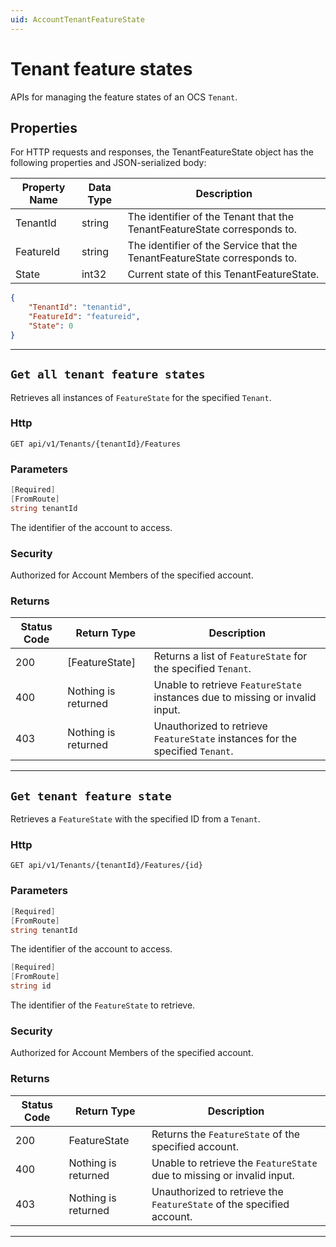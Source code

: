 ```yaml
---
uid: AccountTenantFeatureState
---
```


# Tenant feature states

APIs for managing the feature states of an OCS `Tenant`.

## Properties

For HTTP requests and responses, the TenantFeatureState object has the following properties and JSON-serialized body: 

| Property Name | Data Type | Description |
| --- | --- | ---  |
| TenantId | string | The identifier of the Tenant that the TenantFeatureState corresponds to. |
| FeatureId | string | The identifier of the Service that the TenantFeatureState corresponds to. |
| State | int32 | Current state of this TenantFeatureState. |


```json
{
	"TenantId": "tenantid",
	"FeatureId": "featureid",
	"State": 0
}
```
***

## `Get all tenant feature states`

Retrieves all instances of `FeatureState` for the specified `Tenant`.

### Http

`GET api/v1/Tenants/{tenantId}/Features`

### Parameters

```csharp
[Required]
[FromRoute]
string tenantId
```

The identifier of the account to access.


### Security

Authorized for Account Members of the specified account.

### Returns

| Status Code | Return Type | Description |
| --- | --- | ---  |
| 200 | [FeatureState] | Returns a list of `FeatureState` for the specified `Tenant`. |
| 400 | Nothing is returned | Unable to retrieve `FeatureState` instances due to missing or invalid input. |
| 403 | Nothing is returned | Unauthorized to retrieve `FeatureState` instances for the specified `Tenant`. |


***

## `Get tenant feature state`

Retrieves a `FeatureState` with the specified ID from a `Tenant`.

### Http

`GET api/v1/Tenants/{tenantId}/Features/{id}`

### Parameters

```csharp
[Required]
[FromRoute]
string tenantId
```

The identifier of the account to access.
```csharp
[Required]
[FromRoute]
string id
```

The identifier of the `FeatureState` to retrieve.


### Security

Authorized for Account Members of the specified account.

### Returns

| Status Code | Return Type | Description |
| --- | --- | ---  |
| 200 | FeatureState | Returns the `FeatureState` of the specified account. |
| 400 | Nothing is returned | Unable to retrieve the `FeatureState` due to missing or invalid input. |
| 403 | Nothing is returned | Unauthorized to retrieve the `FeatureState` of the specified account. |


***

